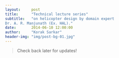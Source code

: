 ```yaml
---
layout:     post
title:      "Technical lecture series"
subtitle:   "on helicopter design by domain expert 
Dr. A. R. Manjunath (Ex. HAL)."
date:       2014-06-10 12:00:00
author:     "Korak Sarkar"
header-img: "img/post-bg-01.jpg"
---
```


<blockquote>Check back later for updates!</blockquote>

